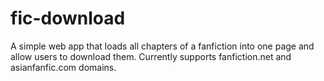 # fic-download
A simple web app that loads all chapters of a fanfiction into one page and allow users to download them.
Currently supports fanfiction.net and asianfanfic.com domains.
